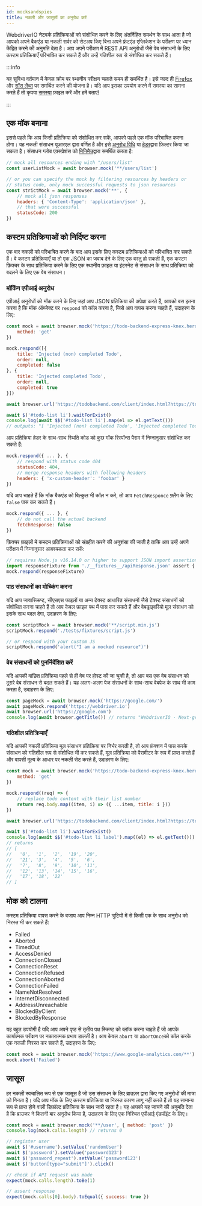 ```yaml
---
id: mocksandspies
title: नकली और जासूसों का अनुरोध करें
---
```


WebdriverIO नेटवर्क प्रतिक्रियाओं को संशोधित करने के लिए अंतर्निहित समर्थन के साथ आता है जो आपको अपने बैकएंड या नकली सर्वर को सेटअप किए बिना अपने फ्रंटएंड एप्लिकेशन के परीक्षण पर ध्यान केंद्रित करने की अनुमति देता है। आप अपने परीक्षण में REST API अनुरोधों जैसे वेब संसाधनों के लिए कस्टम प्रतिक्रियाएँ परिभाषित कर सकते हैं और उन्हें गतिशील रूप से संशोधित कर सकते हैं।

:::info

यह सुविधा वर्तमान में केवल क्रोम पर स्थानीय परीक्षण चलाते समय ही समर्थित है। इसे जल्द ही [Firefox](https://bugzilla.mozilla.org/show_bug.cgi?id=1591389) और [सॉस लैब्स](https://saucelabs.com/) पर समर्थित करने की योजना है। यदि आप इसका उपयोग करने में समस्या का सामना करते हैं तो कृपया [समस्या](https://github.com/webdriverio/webdriverio/issues/new/choose) फ़ाइल करें और हमें बताएं!

:::

## एक मॉक बनाना

इससे पहले कि आप किसी प्रतिक्रिया को संशोधित कर सकें, आपको पहले एक मॉक परिभाषित करना होगा। यह नकली संसाधन यूआरएल द्वारा वर्णित है और इसे [अनुरोध विधि](https://developer.mozilla.org/en-US/docs/Web/HTTP/Methods) या [हेडर](https://developer.mozilla.org/en-US/docs/Web/HTTP/Headers)द्वारा फ़िल्टर किया जा सकता है। संसाधन ग्लोब एक्सप्रेशंस को [मिनिमैच](https://www.npmjs.com/package/minimatch)द्वारा समर्थित करता है:

```js
// mock all resources ending with "/users/list"
const userListMock = await browser.mock('**/users/list')

// or you can specify the mock by filtering resources by headers or
// status code, only mock successful requests to json resources
const strictMock = await browser.mock('**', {
    // mock all json responses
    headers: { 'Content-Type': 'application/json' },
    // that were successful
    statusCode: 200
})
```

## कस्टम प्रतिक्रियाओं को निर्दिष्ट करना

एक बार नकली को परिभाषित करने के बाद आप इसके लिए कस्टम प्रतिक्रियाओं को परिभाषित कर सकते हैं। वे कस्टम प्रतिक्रियाएँ या तो एक JSON का जवाब देने के लिए एक वस्तु हो सकती हैं, एक कस्टम फ़िक्चर के साथ प्रतिक्रिया करने के लिए एक स्थानीय फ़ाइल या इंटरनेट से संसाधन के साथ प्रतिक्रिया को बदलने के लिए एक वेब संसाधन।

### मॉकिंग एपीआई अनुरोध

एपीआई अनुरोधों को मॉक करने के लिए जहां आप JSON प्रतिक्रिया की अपेक्षा करते हैं, आपको बस इतना करना है कि मॉक ऑब्जेक्ट पर `respond` को कॉल करना है, जिसे आप वापस करना चाहते हैं, उदाहरण के लिए:

```js
const mock = await browser.mock('https://todo-backend-express-knex.herokuapp.com/', {
    method: 'get'
})

mock.respond([{
    title: 'Injected (non) completed Todo',
    order: null,
    completed: false
}, {
    title: 'Injected completed Todo',
    order: null,
    completed: true
}])

await browser.url('https://todobackend.com/client/index.html?https://todo-backend-express-knex.herokuapp.com/')

await $('#todo-list li').waitForExist()
console.log(await $$('#todo-list li').map(el => el.getText()))
// outputs: "[ 'Injected (non) completed Todo', 'Injected completed Todo' ]"
```

आप प्रतिक्रिया हेडर के साथ-साथ स्थिति कोड को कुछ मॉक रिस्पॉन्स पैराम में निम्नानुसार संशोधित कर सकते हैं:

```js
mock.respond({ ... }, {
    // respond with status code 404
    statusCode: 404,
    // merge response headers with following headers
    headers: { 'x-custom-header': 'foobar' }
})
```

यदि आप चाहते हैं कि मॉक बैकएंड को बिल्कुल भी कॉल न करे, तो आप `FetchResponce` फ़्लैग के लिए `false` पास कर सकते हैं।

```js
mock.respond({ ... }, {
    // do not call the actual backend
    fetchResponse: false
})
```

फ़िक्चर फ़ाइलों में कस्टम प्रतिक्रियाओं को संग्रहीत करने की अनुशंसा की जाती है ताकि आप उन्हें अपने परीक्षण में निम्नानुसार आवश्यकता कर सकें:

```js
// requires Node.js v16.14.0 or higher to support JSON import assertions
import responseFixture from './__fixtures__/apiResponse.json' assert { type: 'json' }
mock.respond(responseFixture)
```

### पाठ संसाधनों का मोच्किंग करना

यदि आप जावास्क्रिप्ट, सीएसएस फाइलों या अन्य टेक्स्ट आधारित संसाधनों जैसे टेक्स्ट संसाधनों को संशोधित करना चाहते हैं तो आप केवल फ़ाइल पथ में पास कर सकते हैं और वेबड्राइवरियो मूल संसाधन को इसके साथ बदल देगा, उदाहरण के लिए:

```js
const scriptMock = await browser.mock('**/script.min.js')
scriptMock.respond('./tests/fixtures/script.js')

// or respond with your custom JS
scriptMock.respond('alert("I am a mocked resource")')
```

### वेब संसाधनों को पुनर्निर्देशित करें

यदि आपकी वांछित प्रतिक्रिया पहले से ही वेब पर होस्ट की जा चुकी है, तो आप बस एक वेब संसाधन को दूसरे वेब संसाधन से बदल सकते हैं। यह अलग-अलग पेज संसाधनों के साथ-साथ वेबपेज के साथ भी काम करता है, उदाहरण के लिए:

```js
const pageMock = await browser.mock('https://google.com/')
await pageMock.respond('https://webdriver.io')
await browser.url('https://google.com')
console.log(await browser.getTitle()) // returns "WebdriverIO · Next-gen browser and mobile automation test framework for Node.js"
```

### गतिशील प्रतिक्रियाएँ

यदि आपकी नकली प्रतिक्रिया मूल संसाधन प्रतिक्रिया पर निर्भर करती है, तो आप फ़ंक्शन में पास करके संसाधन को गतिशील रूप से संशोधित भी कर सकते हैं, मूल प्रतिक्रिया को पैरामीटर के रूप में प्राप्त करते हैं और वापसी मूल्य के आधार पर नकली सेट करते हैं, उदाहरण के लिए:

```js
const mock = await browser.mock('https://todo-backend-express-knex.herokuapp.com/', {
    method: 'get'
})

mock.respond((req) => {
    // replace todo content with their list number
    return req.body.map((item, i) => ({ ...item, title: i }))
})

await browser.url('https://todobackend.com/client/index.html?https://todo-backend-express-knex.herokuapp.com/')

await $('#todo-list li').waitForExist()
console.log(await $$('#todo-list li label').map((el) => el.getText()))
// returns
// [
//   '0',  '1',  '2',  '19', '20',
//   '21', '3',  '4',  '5',  '6',
//   '7',  '8',  '9',  '10', '11',
//   '12', '13', '14', '15', '16',
//   '17', '18', '22'
// ]
```

## मोक को टालना

कस्टम प्रतिक्रिया वापस करने के बजाय आप निम्न HTTP त्रुटियों में से किसी एक के साथ अनुरोध को निरस्त भी कर सकते हैं:

- Failed
- Aborted
- TimedOut
- AccessDenied
- ConnectionClosed
- ConnectionReset
- ConnectionRefused
- ConnectionAborted
- ConnectionFailed
- NameNotResolved
- InternetDisconnected
- AddressUnreachable
- BlockedByClient
- BlockedByResponse

यह बहुत उपयोगी है यदि आप अपने पृष्ठ से तृतीय पक्ष स्क्रिप्ट को ब्लॉक करना चाहते हैं जो आपके कार्यात्मक परीक्षण पर नकारात्मक प्रभाव डालती है। आप केवल `abort` या `abortOnce`को कॉल करके एक नकली निरस्त कर सकते हैं, उदाहरण के लिए:

```js
const mock = await browser.mock('https://www.google-analytics.com/**')
mock.abort('Failed')
```

## जासूस

हर नकली स्वचालित रूप से एक जासूस है जो उस संसाधन के लिए ब्राउज़र द्वारा किए गए अनुरोधों की मात्रा को गिनता है। यदि आप मॉक के लिए कस्टम प्रतिक्रिया या निरस्त कारण लागू नहीं करते हैं तो यह सामान्य रूप से प्राप्त होने वाली डिफ़ॉल्ट प्रतिक्रिया के साथ जारी रहता है। यह आपको यह जांचने की अनुमति देता है कि ब्राउजर ने कितनी बार अनुरोध किया है, उदाहरण के लिए एक निश्चित एपीआई एंडपॉइंट के लिए।

```js
const mock = await browser.mock('**/user', { method: 'post' })
console.log(mock.calls.length) // returns 0

// register user
await $('#username').setValue('randomUser')
await $('password').setValue('password123')
await $('password_repeat').setValue('password123')
await $('button[type="submit"]').click()

// check if API request was made
expect(mock.calls.length).toBe(1)

// assert response
expect(mock.calls[0].body).toEqual({ success: true })
```
